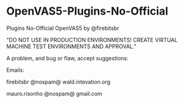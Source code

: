 OpenVAS5-Plugins-No-Official
============================

Plugins No-Official OpenVAS5 by @firebitsbr

"DO NOT USE IN PRODUCTION ENVIRONMENTS!
CREATE VIRTUAL MACHINE TEST ENVIRONMENTS AND APPROVAL."

A problem, and bug or flaw, accept suggestions:

Emails:

firebitsbr @nospam@ wald.intevation.org

mauro.risonho @nospam@ gmail.com
